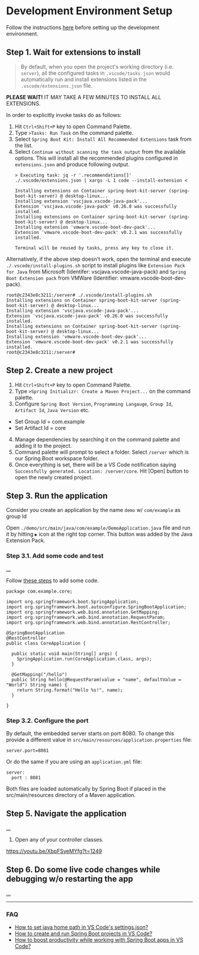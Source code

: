 # Development Environment Setup

Follow the instructions [here](../README.md) before setting up the development environment.

## Step 1. Wait for extensions to install

> By default, when you open the project's working directory (i.e. `server`), all the configured tasks in `.vscode/tasks.json` would automatically run and install extensions listed in the `.vscode/extensions.json` file.

__PLEASE WAIT!__ IT MAY TAKE A FEW MINUTES TO INSTALL ALL EXTENSIONS.

In order to explicitly invoke tasks do as follows:

1. Hit `Ctrl+Shift+P` key to open Command Palette.
2. Type `>Tasks: Run Task` on the command palette.
3. Select `Spring Boot Kit: Install All Recommended Extensions` task from the list.
4. Select `Continue without scanning the task output` from the available options. This will install all the recommended plugins configured in `extensions.json` and produce following output.
    ```
    > Executing task: jq -r '.recommendations[]' ./.vscode/extensions.json | xargs -L 1 code --install-extension <

    Installing extensions on Container spring-boot-kit-server (spring-boot-kit-server) @ desktop-linux...
    Installing extension 'vscjava.vscode-java-pack'...
    Extension 'vscjava.vscode-java-pack' v0.26.0 was successfully installed.
    Installing extensions on Container spring-boot-kit-server (spring-boot-kit-server) @ desktop-linux...
    Installing extension 'vmware.vscode-boot-dev-pack'...
    Extension 'vmware.vscode-boot-dev-pack' v0.2.1 was successfully installed.

    Terminal will be reused by tasks, press any key to close it.
    ```

Alternatively, if the above step doesn't work, open the terminal and execute `./.vscode/install-plugins.sh` script to install plugins like `Extension Pack for Java` from Microsoft (Identifer: vscjava.vscode-java-pack) and `Spring Boot Extension pack` from VMWare (Identifier: vmware.vscode-boot-dev-pack).
```
root@c2343e8c3211:/server# ./.vscode/install-plugins.sh 
Installing extensions on Container spring-boot-kit-server (spring-boot-kit-server) @ desktop-linux...
Installing extension 'vscjava.vscode-java-pack'...
Extension 'vscjava.vscode-java-pack' v0.26.0 was successfully installed.
Installing extensions on Container spring-boot-kit-server (spring-boot-kit-server) @ desktop-linux...
Installing extension 'vmware.vscode-boot-dev-pack'...
Extension 'vmware.vscode-boot-dev-pack' v0.2.1 was successfully installed.
root@c2343e8c3211:/server# 
```

## Step 2. Create a new project

1. Hit `Ctrl+Shift+P` key to open Command Palette.
2. Type `>Spring Initializr: Create a Maven Project...` on the command palette.
3. Configure `Spring Boot Version`, `Programming Langauge`, `Group Id`, `Artifact Id`, `Java Version` etc.
  - Set Group Id = com.example
  - Set Artifact Id = core
4. Manage dependencies by searching it on the command palette and adding it to the project.
5. Command palette will prompt to select a folder. Select `/server` which is our Spring Boot workspace folder.
6. Once everything is set, there will be a VS Code notification saying `Successfully generated. Location: /server/core`. Hit [Open] button to open the newly created project.

## Step 3. Run the application

Consider you create an application by the name `demo` w/ `com/example` as group Id

Open `./demo/src/main/java/com/example/DemoApplication.java` file and run it by hitting `▶️` icon at the right top corner. This button was added by the Java Extension Pack.

### Step 3.1. Add some code and test
[...](https://youtu.be/rsr6X5M6-6M?t=582)

Follow [these steps](https://spring.io/quickstart) to add some code.

```
package com.example.core;

import org.springframework.boot.SpringApplication;
import org.springframework.boot.autoconfigure.SpringBootApplication;
import org.springframework.web.bind.annotation.GetMapping;
import org.springframework.web.bind.annotation.RequestParam;
import org.springframework.web.bind.annotation.RestController;

@SpringBootApplication
@RestController
public class CoreApplication {

  public static void main(String[] args) {
    SpringApplication.run(CoreApplication.class, args);
  }

  @GetMapping("/hello")
  public String hello(@RequestParam(value = "name", defaultValue = "World") String name) {
    return String.format("Hello %s!", name);
  }

}
```

### Step 3.2. Configure the port

By default, the embedded server starts on port 8080. To change this provide a different value in `src/main/resources/application.properties` file:

```
server.port=8081
```

Or do the same if you are using an `application.yml` file:

```
server:
  port : 8081
```

Both files are loaded automatically by Spring Boot if placed in the src/main/resources directory of a Maven application.

## Step 5. Navigate the application
[...](https://youtu.be/XbpFSyeMYfg?t=799)

1. Open any of your controller classes.


https://youtu.be/XbpFSyeMYfg?t=1249


## Step 6. Do some live code changes while debugging w/o restarting the app
[...](https://youtu.be/XbpFSyeMYfg?t=1152)

---

### FAQ

- [How to set java home path in VS Code's settings.json?](https://youtu.be/rsr6X5M6-6M?t=288)
- [How to create and run Spring Boot projects in VS Code?](https://www.youtube.com/watch?v=RBmWIACTiKI)
- [How to boost productivity while working with Spring Boot apps in VS Code?](https://www.youtube.com/watch?v=XbpFSyeMYfg)

